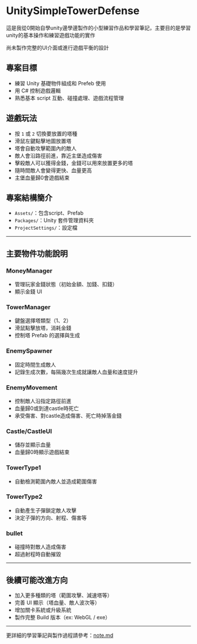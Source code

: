 # UnitySimpleTowerDefense

這是我從0開始自學unity邊學邊製作的小型練習作品和學習筆記，主要目的是學習unity的基本操作和練習遊戲功能的實作

尚未製作完整的UI介面或進行遊戲平衡的設計


## 專案目標

- 練習 Unity 基礎物件組成和 Prefeb 使用
- 用 C# 控制遊戲邏輯
- 熟悉基本 script 互動、碰撞處理、遊戲流程管理


## 遊戲玩法

- 按 `1` 或 `2` 切換要放置的塔種
- 滑鼠左鍵點擊地圖放置塔
- 塔會自動攻擊範圍內的敵人
- 敵人會沿路徑前進，靠近主堡造成傷害
- 擊殺敵人可以獲得金錢，金錢可以用來放置更多的塔
- 隨時間敵人會變得更快、血量更高
- 主堡血量歸0會遊戲結束


## 專案結構簡介

- `Assets/`：包含script、Prefab
- `Packages/`：Unity 套件管理資料夾
- `ProjectSettings/`：設定檔

---

## 主要物件功能說明

### MoneyManager
- 管理玩家金錢狀態（初始金額、加錢、扣錢）
- 顯示金錢 UI

### TowerManager
- 鍵盤選擇塔類型（1、2）
- 滑鼠點擊放塔，消耗金錢
- 控制塔 Prefab 的選擇與生成

### EnemySpawner
- 固定時間生成敵人
- 記錄生成次數，每隔幾次生成就讓敵人血量和速度提升

### EnemyMovement
- 控制敵人沿指定路徑前進
- 血量歸0或到達castle時死亡
- 承受傷害、對castle造成傷害、死亡時掉落金錢

### Castle/CastleUI
- 儲存並顯示血量
- 血量歸0時顯示遊戲結束

### TowerType1
- 自動檢測範圍內敵人並造成範圍傷害

### TowerType2
- 自動產生子彈鎖定敵人攻擊
- 決定子彈的方向、射程、傷害等

### bullet
- 碰撞時對敵人造成傷害
- 超過射程時自動摧毀

---



## 後續可能改進方向

- 加入更多種類的塔（範圍攻擊、減速塔等）
- 完善 UI 顯示（塔血量、敵人波次等）
- 增加關卡系統或升級系統
- 製作完整 Build 版本（ex: WebGL / exe）

---


更詳細的學習筆記與製作過程請參考：[note.md](note.md)

